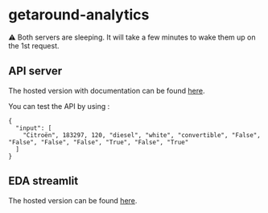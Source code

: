 # getaround-analytics

⚠️ Both servers are sleeping. It will take a few minutes to wake them up on the 1st request.

## API server

The hosted version with documentation can be found [here](https://getaround-api-demo-9ea335438f34.herokuapp.com/docs).

You can test the API by using : 
```
{
  "input": [
    "Citroën", 183297, 120, "diesel", "white", "convertible", "False", "False", "False", "False", "True", "False", "True"
  ]
}
```

## EDA streamlit

The hosted version can be found [here](https://getaround-analytics-94f74e7936de.herokuapp.com/).


